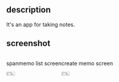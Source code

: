 ## description
It's an app for taking notes.

## screenshot
<div style="display: flex;">
  <div>
    <p>spanmemo list screen</p>
    <img src="https://user-images.githubusercontent.com/41573085/166409006-9ed390b0-e9b3-4d6a-8d26-8e0a150a7a6f.png" width="40%">
  </div>
  <div>
    <p>create memo screen</p>
    <img src="https://user-images.githubusercontent.com/41573085/166409051-21c9ac4f-f715-48ff-9734-bd5ae84763ec.png" width="40%">
  </div>
</div>

## 
